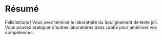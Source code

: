 # Résumé

Félicitations ! Vous avez terminé le laboratoire du Soulignement de texte joli. Vous pouvez pratiquer d'autres laboratoires dans LabEx pour améliorer vos compétences.
